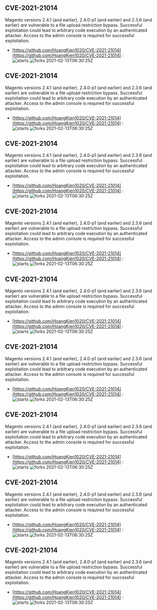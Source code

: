 ## CVE-2021-21014
 Magento versions 2.4.1 (and earlier), 2.4.0-p1 (and earlier) and 2.3.6 (and earlier) are vulnerable to a file upload restriction bypass. Successful exploitation could lead to arbitrary code execution by an authenticated attacker. Access to the admin console is required for successful exploitation.

- [https://github.com/HoangKien1020/CVE-2021-21014](https://github.com/HoangKien1020/CVE-2021-21014) :  
![starts](https://img.shields.io/github/stars/HoangKien1020/CVE-2021-21014.svg) 
![forks](https://img.shields.io/github/forks/HoangKien1020/CVE-2021-21014.svg) 
2021-02-13T06:30:25Z

## CVE-2021-21014
 Magento versions 2.4.1 (and earlier), 2.4.0-p1 (and earlier) and 2.3.6 (and earlier) are vulnerable to a file upload restriction bypass. Successful exploitation could lead to arbitrary code execution by an authenticated attacker. Access to the admin console is required for successful exploitation.

- [https://github.com/HoangKien1020/CVE-2021-21014](https://github.com/HoangKien1020/CVE-2021-21014) :  
![starts](https://img.shields.io/github/stars/HoangKien1020/CVE-2021-21014.svg) 
![forks](https://img.shields.io/github/forks/HoangKien1020/CVE-2021-21014.svg) 
2021-02-13T06:30:25Z

## CVE-2021-21014
 Magento versions 2.4.1 (and earlier), 2.4.0-p1 (and earlier) and 2.3.6 (and earlier) are vulnerable to a file upload restriction bypass. Successful exploitation could lead to arbitrary code execution by an authenticated attacker. Access to the admin console is required for successful exploitation.

- [https://github.com/HoangKien1020/CVE-2021-21014](https://github.com/HoangKien1020/CVE-2021-21014) :  
![starts](https://img.shields.io/github/stars/HoangKien1020/CVE-2021-21014.svg) 
![forks](https://img.shields.io/github/forks/HoangKien1020/CVE-2021-21014.svg) 
2021-02-13T06:30:25Z

## CVE-2021-21014
 Magento versions 2.4.1 (and earlier), 2.4.0-p1 (and earlier) and 2.3.6 (and earlier) are vulnerable to a file upload restriction bypass. Successful exploitation could lead to arbitrary code execution by an authenticated attacker. Access to the admin console is required for successful exploitation.

- [https://github.com/HoangKien1020/CVE-2021-21014](https://github.com/HoangKien1020/CVE-2021-21014) :  
![starts](https://img.shields.io/github/stars/HoangKien1020/CVE-2021-21014.svg) 
![forks](https://img.shields.io/github/forks/HoangKien1020/CVE-2021-21014.svg) 
2021-02-13T06:30:25Z

## CVE-2021-21014
 Magento versions 2.4.1 (and earlier), 2.4.0-p1 (and earlier) and 2.3.6 (and earlier) are vulnerable to a file upload restriction bypass. Successful exploitation could lead to arbitrary code execution by an authenticated attacker. Access to the admin console is required for successful exploitation.

- [https://github.com/HoangKien1020/CVE-2021-21014](https://github.com/HoangKien1020/CVE-2021-21014) :  
![starts](https://img.shields.io/github/stars/HoangKien1020/CVE-2021-21014.svg) 
![forks](https://img.shields.io/github/forks/HoangKien1020/CVE-2021-21014.svg) 
2021-02-13T06:30:25Z

## CVE-2021-21014
 Magento versions 2.4.1 (and earlier), 2.4.0-p1 (and earlier) and 2.3.6 (and earlier) are vulnerable to a file upload restriction bypass. Successful exploitation could lead to arbitrary code execution by an authenticated attacker. Access to the admin console is required for successful exploitation.

- [https://github.com/HoangKien1020/CVE-2021-21014](https://github.com/HoangKien1020/CVE-2021-21014) :  
![starts](https://img.shields.io/github/stars/HoangKien1020/CVE-2021-21014.svg) 
![forks](https://img.shields.io/github/forks/HoangKien1020/CVE-2021-21014.svg) 
2021-02-13T06:30:25Z

## CVE-2021-21014
 Magento versions 2.4.1 (and earlier), 2.4.0-p1 (and earlier) and 2.3.6 (and earlier) are vulnerable to a file upload restriction bypass. Successful exploitation could lead to arbitrary code execution by an authenticated attacker. Access to the admin console is required for successful exploitation.

- [https://github.com/HoangKien1020/CVE-2021-21014](https://github.com/HoangKien1020/CVE-2021-21014) :  
![starts](https://img.shields.io/github/stars/HoangKien1020/CVE-2021-21014.svg) 
![forks](https://img.shields.io/github/forks/HoangKien1020/CVE-2021-21014.svg) 
2021-02-13T06:30:25Z

## CVE-2021-21014
 Magento versions 2.4.1 (and earlier), 2.4.0-p1 (and earlier) and 2.3.6 (and earlier) are vulnerable to a file upload restriction bypass. Successful exploitation could lead to arbitrary code execution by an authenticated attacker. Access to the admin console is required for successful exploitation.

- [https://github.com/HoangKien1020/CVE-2021-21014](https://github.com/HoangKien1020/CVE-2021-21014) :  
![starts](https://img.shields.io/github/stars/HoangKien1020/CVE-2021-21014.svg) 
![forks](https://img.shields.io/github/forks/HoangKien1020/CVE-2021-21014.svg) 
2021-02-13T06:30:25Z

## CVE-2021-21014
 Magento versions 2.4.1 (and earlier), 2.4.0-p1 (and earlier) and 2.3.6 (and earlier) are vulnerable to a file upload restriction bypass. Successful exploitation could lead to arbitrary code execution by an authenticated attacker. Access to the admin console is required for successful exploitation.

- [https://github.com/HoangKien1020/CVE-2021-21014](https://github.com/HoangKien1020/CVE-2021-21014) :  
![starts](https://img.shields.io/github/stars/HoangKien1020/CVE-2021-21014.svg) 
![forks](https://img.shields.io/github/forks/HoangKien1020/CVE-2021-21014.svg) 
2021-02-13T06:30:25Z

